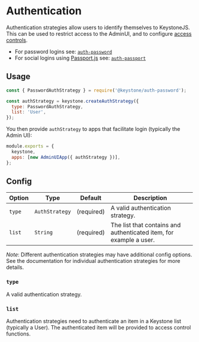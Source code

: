 <!--[meta]
section: api
title: Authentication
order: 4
[meta]-->

# Authentication

Authentication strategies allow users to identify themselves to KeystoneJS. This can be used to restrict access to the AdminUI, and to configure [access controls](/guides/access-control/).

- For password logins see: [`auth-password`](/keystone-alpha/auth-password/)
- For social logins using [Passport.js](http://www.passportjs.org/) see: [`auth-passport`](/keystone-alpha/auth-passport/)

## Usage

```javascript
const { PasswordAuthStrategy } = require('@keystone/auth-password');

const authStrategy = keystone.createAuthStrategy({
  type: PasswordAuthStrategy,
  list: 'User',
});
```

You then provide `authStrategy` to apps that facilitate login (typically the Admin UI):

```javascript
module.exports = {
  keystone,
  apps: [new AdminUIApp({ authStrategy })],
};
```

## Config

| Option | Type           | Default    | Description                                                        |
| ------ | -------------- | ---------- | ------------------------------------------------------------------ |
| `type` | `AuthStrategy` | (required) | A valid authentication strategy.                                   |
| `list` | `String`       | (required) | The list that contains and authenticated item, for example a user. |

_Note_: Different authentication strategies may have additional config options. See the documentation for individual authentication strategies for more details.

### `type`

A valid authentication strategy.

### `list`

Authentication strategies need to authenticate an item in a Keystone list (typically a User). The authenticated item will be provided to access control functions.
